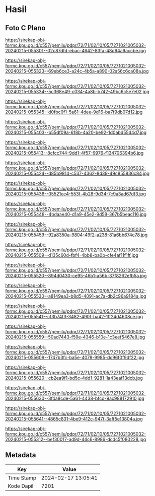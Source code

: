 # Hasil

## Foto C Plano

https://sirekap-obj-formc.kpu.go.id/c557/pemilu/pdpr/72/71/02/10/05/7271021005032-20240215-055301--02c87dfd-ebac-4642-83fa-48d94a9accbe.jpg

https://sirekap-obj-formc.kpu.go.id/c557/pemilu/pdpr/72/71/02/10/05/7271021005032-20240215-055323--69eb6ce3-a24c-4b5a-a890-02a56c6ca08a.jpg

https://sirekap-obj-formc.kpu.go.id/c557/pemilu/pdpr/72/71/02/10/05/7271021005032-20240215-055334--5c368e49-c034-4a8b-b742-49bc6c5e7e02.jpg

https://sirekap-obj-formc.kpu.go.id/c557/pemilu/pdpr/72/71/02/10/05/7271021005032-20240215-055345--d0fbc0f1-5a61-4dee-9d16-ba7f9db07d12.jpg

https://sirekap-obj-formc.kpu.go.id/c557/pemilu/pdpr/72/71/02/10/05/7271021005032-20240215-055403--b55df09a-618b-4a20-be92-1d0abd55d4d7.jpg

https://sirekap-obj-formc.kpu.go.id/c557/pemilu/pdpr/72/71/02/10/05/7271021005032-20240215-055413--8cfcc744-9dd1-4f57-9976-f134706394b6.jpg

https://sirekap-obj-formc.kpu.go.id/c557/pemilu/pdpr/72/71/02/10/05/7271021005032-20240215-055424--d85b9814-c537-4362-8d39-49c855836c84.jpg

https://sirekap-obj-formc.kpu.go.id/c557/pemilu/pdpr/72/71/02/10/05/7271021005032-20240215-055438--05521ec4-553f-4b28-9d34-7c9a3ad67df3.jpg

https://sirekap-obj-formc.kpu.go.id/c557/pemilu/pdpr/72/71/02/10/05/7271021005032-20240215-055448--4bdaae40-d1a9-45e2-9d58-367b5beac116.jpg

https://sirekap-obj-formc.kpu.go.id/c557/pemilu/pdpr/72/71/02/10/05/7271021005032-20240215-055459--92a8350a-9804-49f2-a238-81a6bb674e78.jpg

https://sirekap-obj-formc.kpu.go.id/c557/pemilu/pdpr/72/71/02/10/05/7271021005032-20240215-055509--d135c60d-fbf4-4bb8-ba0b-cfe4af11f1ff.jpg

https://sirekap-obj-formc.kpu.go.id/c557/pemilu/pdpr/72/71/02/10/05/7271021005032-20240215-055520--894d0430-ce95-46b1-a56b-37f8262efb5a.jpg

https://sirekap-obj-formc.kpu.go.id/c557/pemilu/pdpr/72/71/02/10/05/7271021005032-20240215-055530--a8149ea3-b8d5-4091-ac7a-db2c96a9184a.jpg

https://sirekap-obj-formc.kpu.go.id/c557/pemilu/pdpr/72/71/02/10/05/7271021005032-20240215-055541--cf3b74f3-3482-490f-ba42-1ff24d4608ce.jpg

https://sirekap-obj-formc.kpu.go.id/c557/pemilu/pdpr/72/71/02/10/05/7271021005032-20240215-055559--50ad7443-f59e-4346-b10e-1c3eef5467e8.jpg

https://sirekap-obj-formc.kpu.go.id/c557/pemilu/pdpr/72/71/02/10/05/7271021005032-20240215-055609--1747b3fc-ba5e-4078-9985-dc96f0f9df22.jpg

https://sirekap-obj-formc.kpu.go.id/c557/pemilu/pdpr/72/71/02/10/05/7271021005032-20240215-055620--cb2ea9f1-bd5c-4dd1-9281-1a43eaf13dcb.jpg

https://sirekap-obj-formc.kpu.go.id/c557/pemilu/pdpr/72/71/02/10/05/7271021005032-20240215-055630--3f4a8cde-5a61-4438-bfcd-9ac988172910.jpg

https://sirekap-obj-formc.kpu.go.id/c557/pemilu/pdpr/72/71/02/10/05/7271021005032-20240215-055641--4865c831-4be9-412c-947f-3aff5e13804a.jpg

https://sirekap-obj-formc.kpu.go.id/c557/pemilu/pdpr/72/71/02/10/05/7271021005032-20240215-055312--bef30017-ad9d-44c6-8986-dcdc5f080228.jpg


## Metadata

| Key        | Value               |
| ---------- | ------------------- |
| Time Stamp | 2024-02-17 13:05:41 |
| Kode Dapil | 7201                |




